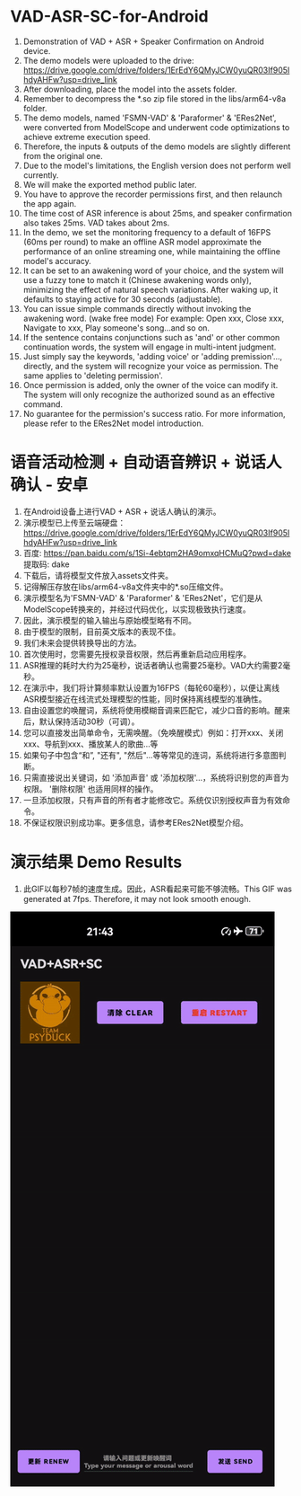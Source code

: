 # VAD-ASR-SC-for-Android
1. Demonstration of VAD + ASR + Speaker Confirmation on Android device.
2. The demo models were uploaded to the drive: https://drive.google.com/drive/folders/1ErEdY6QMyJCW0yuQR03If905IhdyAHFw?usp=drive_link
3. After downloading, place the model into the assets folder.
4. Remember to decompress the *.so zip file stored in the libs/arm64-v8a folder.
5. The demo models, named 'FSMN-VAD' & 'Paraformer' & 'ERes2Net', were converted from ModelScope and underwent code optimizations to achieve extreme execution speed.
6. Therefore, the inputs & outputs of the demo models are slightly different from the original one.
7. Due to the model's limitations, the English version does not perform well currently.
8. We will make the exported method public later.
9. You have to approve the recorder permissions first, and then relaunch the app again.
10. The time cost of ASR inference is about 25ms, and speaker confirmation also takes 25ms. VAD takes about 2ms.
11. In the demo, we set the monitoring frequency to a default of 16FPS (60ms per round) to make an offline ASR model approximate the performance of an online streaming one, while maintaining the offline model's accuracy.
12. It can be set to an awakening word of your choice, and the system will use a fuzzy tone to match it (Chinese awakening words only), minimizing the effect of natural speech variations. After waking up, it defaults to staying active for 30 seconds (adjustable).
13. You can issue simple commands directly without invoking the awakening word. (wake free mode) For example: Open xxx, Close xxx, Navigate to xxx, Play someone's song...and so on.
14. If the sentence contains conjunctions such as 'and' or other common continuation words, the system will engage in multi-intent judgment.
15. Just simply say the keywords, 'adding voice' or 'adding premission'..., directly, and the system will recognize your voice as permission. The same applies to 'deleting permission'.
16. Once permission is added, only the owner of the voice can modify it. The system will only recognize the authorized sound as an effective command.
17. No guarantee for the permission's success ratio. For more information, please refer to the ERes2Net model introduction.

# 语音活动检测 + 自动语音辨识 + 说话人确认 - 安卓
1. 在Android设备上进行VAD + ASR + 说话人确认的演示。
2. 演示模型已上传至云端硬盘：https://drive.google.com/drive/folders/1ErEdY6QMyJCW0yuQR03If905IhdyAHFw?usp=drive_link
3. 百度: https://pan.baidu.com/s/1Si-4ebtqm2HA9omxqHCMuQ?pwd=dake 提取码: dake
4. 下载后，请将模型文件放入assets文件夹。
5. 记得解压存放在libs/arm64-v8a文件夹中的*.so压缩文件。
6. 演示模型名为'FSMN-VAD' & 'Paraformer' & 'ERes2Net'，它们是从ModelScope转换来的，并经过代码优化，以实现极致执行速度。
7. 因此，演示模型的输入输出与原始模型略有不同。
8. 由于模型的限制，目前英文版本的表现不佳。
9. 我们未来会提供转换导出的方法。
10. 首次使用时，您需要先授权录音权限，然后再重新启动应用程序。
11. ASR推理的耗时大约为25毫秒，说话者确认也需要25毫秒。VAD大约需要2毫秒。
12. 在演示中，我们将计算频率默认设置为16FPS（每轮60毫秒），以便让离线ASR模型接近在线流式处理模型的性能，同时保持离线模型的准确性。
13. 自由设置您的唤醒词，系统将使用模糊音调来匹配它，减少口音的影响。醒来后，默认保持活动30秒（可调）。
14. 您可以直接发出简单命令，无需唤醒。（免唤醒模式）例如：打开xxx、关闭xxx、导航到xxx、播放某人的歌曲...等
15. 如果句子中包含“和”, "还有", "然后"...等等常见的连词，系统将进行多意图判断。
16. 只需直接说出关键词，如 '添加声音' 或 '添加权限'...，系统将识别您的声音为权限。 '删除权限' 也适用同样的操作。
17. 一旦添加权限，只有声音的所有者才能修改它。系统仅识别授权声音为有效命令。
18. 不保证权限识别成功率。更多信息，请参考ERes2Net模型介绍。

# 演示结果 Demo Results
1. 此GIF以每秒7帧的速度生成。因此，ASR看起来可能不够流畅。This GIF was generated at 7fps. Therefore, it may not look smooth enough.

![Demo Animation](https://github.com/DakeQQ/VAD-ASR-SC-for-Android/blob/main/asr.gif?raw=true)
